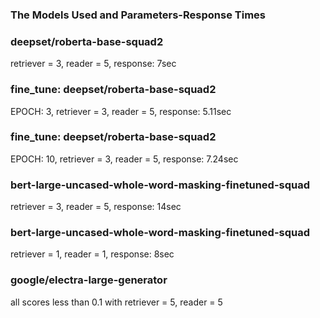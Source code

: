 ### The Models Used and Parameters-Response Times

### deepset/roberta-base-squad2
retriever = 3, reader = 5, response: 7sec

### fine_tune: deepset/roberta-base-squad2
EPOCH: 3, retriever = 3, reader = 5, response: 5.11sec

### fine_tune: deepset/roberta-base-squad2
EPOCH: 10, retriever = 3, reader = 5, response: 7.24sec

### bert-large-uncased-whole-word-masking-finetuned-squad
retriever = 3, reader = 5, response: 14sec

### bert-large-uncased-whole-word-masking-finetuned-squad
retriever = 1, reader = 1, response: 8sec

### google/electra-large-generator
all scores less than 0.1 with retriever = 5, reader = 5